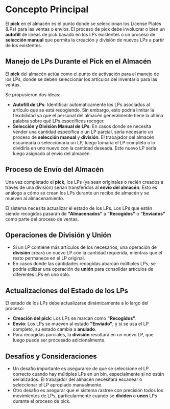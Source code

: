 # Concepto Principal

El **pick** en el almacén es el punto donde se seleccionan los License Plates (LPs) para las ventas o envíos. El proceso de pick debe involucrar o bien un **autofill** de líneas de pick basado en los LPs existentes o un proceso de **selección manual** que permita la creación y división de nuevos LPs a partir de los existentes.

## Manejo de LPs Durante el Pick en el Almacén

El **pick** del almacén actúa como el punto de activación para el manejo de los LPs, donde se deben seleccionar los artículos del inventario para las ventas.

Se propusieron dos ideas:

- **Autofill de LPs**: Identificar automáticamente los LPs asociados al artículo que se está recogiendo. Sin embargo, esto podría limitar la flexibilidad ya que el personal del almacén generalmente tiene la última palabra sobre qué LPs específicos recoger.
- **Selección y División Manual de LPs**: En casos donde se necesita vender una cantidad específica o un LP parcial, sería necesario un proceso de **selección manual** y **división**. El trabajador del almacén escanearía o seleccionaría un LP, luego tomaría el LP completo o lo dividiría en uno nuevo con la cantidad deseada. Este nuevo LP sería luego asignado al envío del almacén.

## Proceso de Envío del Almacén

Una vez completado el **pick**, los LPs (ya sean originales o recién creados a través de una división) serían transferidos al **envío del almacén**. Esto es análogo a cómo se crean los LPs durante un recibo de almacén y se mueven al almacenamiento.

El sistema necesita actualizar el estado de los LPs. Los LPs que están siendo recogidos pasarán de **"Almacenados"** a **"Recogidos"** o **"Enviados"** como parte del proceso de ventas.

## Operaciones de División y Unión

- Si un LP contiene más artículos de los necesarios, una operación de **división** creará un nuevo LP con la cantidad requerida, mientras que el resto permanece en el LP original.
- En casos donde las cantidades recogidas abarcan múltiples LPs, se podría utilizar una operación de **unión** para consolidar artículos de diferentes LPs en uno solo.

## Actualizaciones del Estado de los LPs

El estado de los LPs debe actualizarse dinámicamente a lo largo del proceso:

- **Creación del pick**: Los LPs se marcan como **"Recogidos"**.
- **Envío**: Los LPs se mueven al estado **"Enviado"**, y si se usa el LP completo, su estado cambia a **anulado**.
- Para recogidas parciales, la **división** resultará en un nuevo LP, que luego puede ser procesado adicionalmente.

## Desafíos y Consideraciones

- Un desafío importante es asegurarse de que se seleccione el LP correcto cuando hay múltiples LPs en un bin, especialmente si no están serializados. El trabajador del almacén necesitará escanear o seleccionar el LP apropiado manualmente.
- Otro desafío es asegurar que el sistema rastree con precisión todos los movimientos de LPs, particularmente cuando se **dividen** o **unen** LPs durante el proceso de pick.
